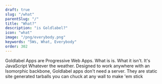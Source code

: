 ```yaml
---
draft: true
slug: "/what"
parentSlug: "/"
title: "What?"
description: "is Goldlabel?"
icon: "what"
image: "/png/everybody.png"
keywords: "5Ws, What, Everybody"
order: 302
---
```

Goldlabel Apps are Progressive Web Apps. What is is. What it isn't. It's JavaScript Whatever the weather. Designed to work anywhere with an Isomorphic backbone, Goldlabel apps don't need a server. They are static site generated tarballs you can chuck at any wall to make 'em stick